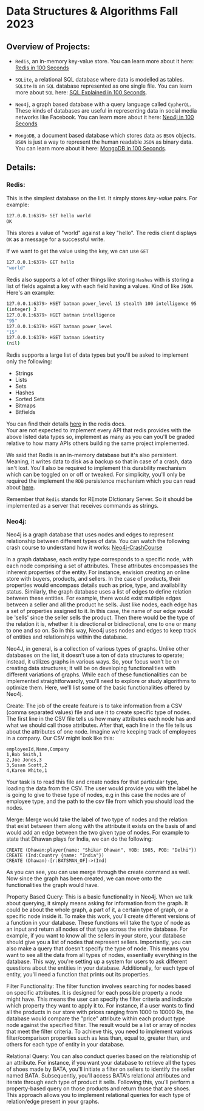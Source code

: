 # Data Structures & Algorithms Fall 2023

## Overview of Projects:

- `Redis`, an in-memory key-value store. You can learn more about it here: [Redis in 100 Seconds](https://www.youtube.com/watch?v=G1rOthIU-uo)

- `SQLite`, a relational SQL database where data is modelled as tables. `SQLite` is an `SQL` database represented as one single file. You can learn more about `SQL` here: [SQL Explained in 100 Seconds](https://www.youtube.com/watch?v=zsjvFFKOm3c).
- `Neo4j`, a graph based database with a query language called `CypherQL`. These kinds of databases are useful in representing data in social media networks like Facebook. You can learn more about it here: [Neo4j in 100 Seconds](https://www.youtube.com/watch?v=T6L9EoBy8Zk)
- `MongoDB`, a document based database which stores data as `BSON` objects. `BSON` is just a way to represent the human readable `JSON` as binary data. You can learn more about it here: [MongoDB in 100 Seconds](https://www.youtube.com/watch?v=-bt_y4Loofg).



## Details:

### Redis:
This is the simplest database on the list. It simply stores *key-value* pairs. For example:
```bash
127.0.0.1:6379> SET hello world
OK
```
This stores a value of "world" against a key "hello". The redis client displays `OK` as a message for a successful write.

If we want to get the value using the key, we can use `GET`

```bash
127.0.0.1:6379> GET hello
"world"
```
Redis also supports a lot of other things like storing `Hashes` with is storing a list of fields against a key with each field having a values. Kind of like `JSON`. Here's an example:
```bash
127.0.0.1:6379> HSET batman power_level 15 stealth 100 intelligence 95
(integer) 3
127.0.0.1:6379> HGET batman intelligence
"95"
127.0.0.1:6379> HGET batman power_level
"15"
127.0.0.1:6379> HGET batman identity
(nil)
```
Redis supports a large list of data types but you'll be asked to implement only the following:

- Strings
- Lists
- Sets
- Hashes
- Sorted Sets
- Bitmaps
- Bitfields

You can find their details [here](https://redis.io/docs/data-types/) in the redis docs. <br>
Your are not expected to implement every API that redis provides with the above listed data types so, implement as many as you can you'll be graded relative to how many APIs others building the same project implemented.

We said that Redis is an in-memory database but it's also persistent. Meaning, it writes data to disk as a backup so that in case of a crash, data isn't lost. You'll also be required to implement this durability mechanism which can be toggled on or off or tweaked. For simplicity, you'll only be required the implement the `RDB` persistence mechanism which you can read about [here](https://redis.io/docs/management/persistence/).

Remember that `Redis` stands for REmote DIctionary Server. So it should be implemented as a server that receives commands as strings.


### Neo4j:
Neo4j is a graph database that uses nodes and edges to represent relationship between different types of data. You can watch the following crash course to understand how it works: [Neo4j-CrashCourse](https://www.youtube.com/watch?v=8jNPelugC2s&t=475s)

In a graph database, each entity type corresponds to a specific node, with each node comprising a set of attributes. These attributes encompasses the inherent properties of the entity. For instance, envision creating an online store with buyers, products, and sellers. In the case of products, their properties would encompass details such as price, type, and availability status. Similarly, the graph database uses a list of edges to define relation between these entities. For example, there would exist multiple edges between a seller and all the product he sells. Just like nodes, each edge has a set of properties assigned to it. In this case, the name of our edge would be 'sells' since the seller sells the product. Then there would be the type of the relation it is, whether it is directional or bidirectional, one to one or many to one and so on. So in this way, Neo4j uses nodes and edges to keep track of entities and relationships within the database.

Neo4J, in general, is a collection of various types of graphs. Unlike other databases on the list, it doesn't use a ton of data structures to operate; instead, it utilizes graphs in various ways. So, your focus won't be on creating data structures; it will be on developing functionalities with different variations of graphs. While each of these functionalities can be implemented straightforwardly, you'll need to explore or study algorithms to optimize them. Here, we'll list some of the basic functionalities offered by Neo4j.

Create: The job of the create feature is to take information from a CSV (comma separated values) file and use it to create specific type of nodes. The first line in the CSV file tells us how many attributes each node has and what we should call those attributes. After that, each line in the file tells us about the attributes of one node. Imagine we're keeping track of employees in a company. Our CSV might look like this:

```plaintext
employeeId,Name,Company
1,Bob Smith,1
2,Joe Jones,3
3,Susan Scott,2
4,Karen White,1
```

Your task is to read this file and create nodes for that particular type, loading the data from the CSV. The user would provide you with the label he is going to give to these type of nodes, e.g in this case the nodes are of employee type, and the path to the csv file from which you should load the nodes.

Merge: Merge would take the label of two type of nodes and the relation that exist between them along with the attribute it exists on the basis of and would add an edge between the two given type of nodes. For example to state that Dhawan plays for India, we can do the following: 

```cypher
CREATE (Dhawan:player{name: "Shikar Dhawan", YOB: 1985, POB: "Delhi"}) 
CREATE (Ind:Country {name: "India"})
CREATE (Dhawan)-[r:BATSMAN_OF]->(Ind) 
```

As you can see, you can use merge through the create command as well. Now since the graph has been created, we can move onto the functionalities the graph would have.

Property Based Query: This is a basic functionality in Neo4j. When we talk about querying, it simply means asking for information from the graph. It could be about the whole graph, a part of it, a certain type of graph, or a specific node inside it. To make this work, you'll create different versions of a function in your database. These functions will take the type of node as an input and return all nodes of that type across the entire database. For example, if you want to know all the sellers in your store, your database should give you a list of nodes that represent sellers. Importantly, you can also make a query that doesn't specify the type of node. This means you want to see all the data from all types of nodes, essentially everything in the database. This way, you're setting up a system for users to ask different questions about the entities in your database. Additionally, for each type of entity, you'll need a function that prints out its properties.

Filter Functionality: The filter function involves searching for nodes based on specific attributes. It is designed for each possible property a node might have. This means the user can specify the filter criteria and indicate which property they want to apply it to. For instance, if a user wants to find all the products in our store with prices ranging from 1000 to 10000 Rs, the database would compare the "price" attribute within each product type node against the specified filter. The result would be a list or array of nodes that meet the filter criteria. To achieve this, you need to implement various filter/comparison properties such as less than, equal to, greater than, and others for each type of entity in your database.

Relational Query: You can also conduct queries based on the relationship of an attribute. For instance, if you want your database to retrieve all the types of shoes made by BATA, you'll initiate a filter on sellers to identify the seller named BATA. Subsequently, you'll access BATA's relational attributes and iterate through each type of product it sells. Following this, you'll perform a property-based query on those products and return those that are shoes. This approach allows you to implement relational queries for each type of relation/edge present in your graphs.











